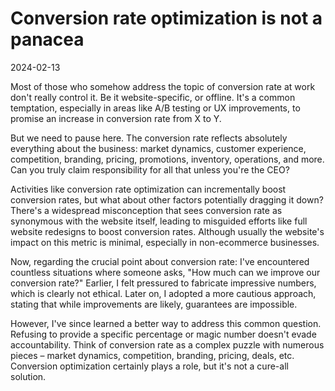 # Conversion rate optimization is not a panacea

2024-02-13

Most of those who somehow address the topic of conversion rate at work don't really control it. Be it website-specific, or offline. It's a common temptation, especially in areas like A/B testing or UX improvements, to promise an increase in conversion rate from X to Y. 

But we need to pause here. The conversion rate reflects absolutely everything about the business: market dynamics, customer experience, competition, branding, pricing, promotions, inventory, operations, and more. Can you truly claim responsibility for all that unless you're the CEO?

Activities like conversion rate optimization can incrementally boost conversion rates, but what about other factors potentially dragging it down? There's a widespread misconception that sees conversion rate as synonymous with the website itself, leading to misguided efforts like full website redesigns to boost conversion rates. Although usually the website's impact on this metric is minimal, especially in non-ecommerce businesses.

Now, regarding the crucial point about conversion rate: I've encountered countless situations where someone asks, "How much can we improve our conversion rate?" Earlier, I felt pressured to fabricate impressive numbers, which is clearly not ethical. Later on, I adopted a more cautious approach, stating that while improvements are likely, guarantees are impossible.

However, I've since learned a better way to address this common question. Refusing to provide a specific percentage or magic number doesn't evade accountability. Think of conversion rate as a complex puzzle with numerous pieces – market dynamics, competition, branding, pricing, deals, etc. Conversion optimization certainly plays a role, but it's not a cure-all solution.